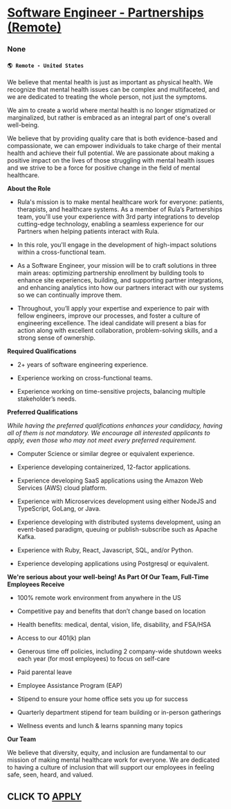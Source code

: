 # [Software Engineer - Partnerships (Remote)](https://www.remotewlb.com/apply/software-engineer-partnerships-remote-126310)  
### None  
#### `🌎 Remote - United States`  

We believe that mental health is just as important as physical health. We recognize that mental health issues can be complex and multifaceted, and we are dedicated to treating the whole person, not just the symptoms.

We aim to create a world where mental health is no longer stigmatized or marginalized, but rather is embraced as an integral part of one's overall well-being.

We believe that by providing quality care that is both evidence-based and compassionate, we can empower individuals to take charge of their mental health and achieve their full potential. We are passionate about making a positive impact on the lives of those struggling with mental health issues and we strive to be a force for positive change in the field of mental healthcare.

 **About the Role**

  * Rula's mission is to make mental healthcare work for everyone: patients, therapists, and healthcare systems. As a member of Rula’s Partnerships team, you'll use your experience with 3rd party integrations to develop cutting-edge technology, enabling a seamless experience for our Partners when helping patients interact with Rula.

  * In this role, you'll engage in the development of high-impact solutions within a cross-functional team. 

  * As a Software Engineer, your mission will be to craft solutions in three main areas: optimizing partnership enrollment by building tools to enhance site experiences, building, and supporting partner integrations, and enhancing analytics into how our partners interact with our systems so we can continually improve them. 

  * Throughout, you’ll apply your expertise and experience to pair with fellow engineers, improve our processes, and foster a culture of engineering excellence. The ideal candidate will present a bias for action along with excellent collaboration, problem-solving skills, and a strong sense of ownership.

 **Required Qualifications**

  * 2+ years of software engineering experience.

  * Experience working on cross-functional teams.

  * Experience working on time-sensitive projects, balancing multiple stakeholder’s needs.

 **Preferred Qualifications**

 _While having the preferred qualifications enhances your candidacy, having all of them is not mandatory. We encourage all interested applicants to apply, even those who may not meet every preferred requirement._

  * Computer Science or similar degree or equivalent experience.

  * Experience developing containerized, 12-factor applications.

  * Experience developing SaaS applications using the Amazon Web Services (AWS) cloud platform.

  * Experience with Microservices development using either NodeJS and TypeScript, GoLang, or Java.

  * Experience developing with distributed systems development, using an event-based paradigm, queuing or publish-subscribe such as Apache Kafka.

  * Experience with Ruby, React, Javascript, SQL, and/or Python.

  * Experience developing applications using Postgresql or equivalent.

 **We're serious about your well-being! As Part Of Our Team, Full-Time Employees Receive**

  * 100% remote work environment from anywhere in the US

  * Competitive pay and benefits that don’t change based on location

  * Health benefits: medical, dental, vision, life, disability, and FSA/HSA 

  * Access to our 401(k) plan

  * Generous time off policies, including 2 company-wide shutdown weeks each year (for most employees) to focus on self-care

  * Paid parental leave

  * Employee Assistance Program (EAP) 

  * Stipend to ensure your home office sets you up for success

  * Quarterly department stipend for team building or in-person gatherings

  * Wellness events and lunch & learns spanning many topics

 **Our Team**

We believe that diversity, equity, and inclusion are fundamental to our mission of making mental healthcare work for everyone. We are dedicated to having a culture of inclusion that will support our employees in feeling safe, seen, heard, and valued.

  
## CLICK TO [APPLY](https://www.remotewlb.com/apply/software-engineer-partnerships-remote-126310)

